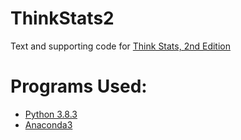ThinkStats2
===========

Text and supporting code for [Think Stats, 2nd Edition](http://greenteapress.com/thinkstats2/index.html)

# Programs Used:
- [Python 3.8.3](https://www.python.org/downloads/release/python-383/)
- [Anaconda3](https://www.anaconda.com/products/individual)
